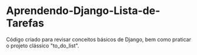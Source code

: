 # Aprendendo-Django-Lista-de-Tarefas
Código criado para revisar conceitos básicos de Django, bem como praticar o projeto clássico "to_do_list".
